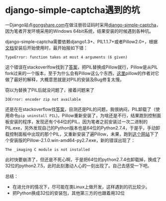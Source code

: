 django-simple-captcha遇到的坑
=============================
一Django站点[gongshare.com](http://gongshare.com)在做注册验证码时采用[django-simple-captcha](https://django-simple-captcha.readthedocs.org/en/latest/index.html)，因为笔者开发环境采用的Windows 64bit系统，结果安装的时候遇到各种坑。  

django-simple-captcha需要依赖django1.3+、PIL1.1.7+或者Pillow2.0+，根据[文档](https://django-simple-captcha.readthedocs.org/en/latest/usage.html)安装后开始使用时，最开始报如下错：  

    TypeError: function takes at most 4 arguments (6 given)

这个错误在stackoverlfow找到了[答案](http://stackoverflow.com/questions/16365462/when-i-run-django-simple-captcha-test-throw-2-errors)，把PIL替换成Pillow就行，Pillow是从PIL fork过来的一个版本，至于为什么会有Pillow这么个东西，[这里](https://github.com/python-imaging/Pillow)pillow的作者对它做了最好的解释，大概意思就是对PIL的安装及Bug修复太慢。  

窃以为替换了PIL后就没问题了，接着问题来了  

    IOError: encoder zip not available
还是在在stackoverflow找[答案](http://stackoverflow.com/questions/16990852/how-to-correctly-use-pil-with-python-under-windows)，目测还是PIL的问题，我很纳闷，PIL卸载了（使用命令`pip uninstall PIL`)，Pillow重新安装了，为啥还是不行，结果跑到控制面板安装的程序，发现还有个64位的PIL，因为笔者之前安装过一次二进制的PIL.exe，另外发现自己的Python版本也是64位的Python2.7.4，于是乎，手动卸载控制面板中出现的那个PIL，又重新安装了遍Pillow，未果，跑到[这个网站](http://www.lfd.uci.edu/~gohlke/pythonlibs/)下了个安装版的Pillow-2.1.0.win-amd64-py2.7.exe，新的错误出现了：  
    
    The _imaging C module is not installed
此时快要崩溃了，但还是不死心啊，于是把64位的python2.7.4也卸载掉，换成了32位的python2.7.5，此时此刻激动人心的一刻出现了。自己去感受一下吧。  

总结：  
+ 在进允许的情况下，尽可能在类Linux上做开发，这样遇到的坑比较少。  
+ 把Python换成32位的安装包，其他第三方的也跟着用32位  










